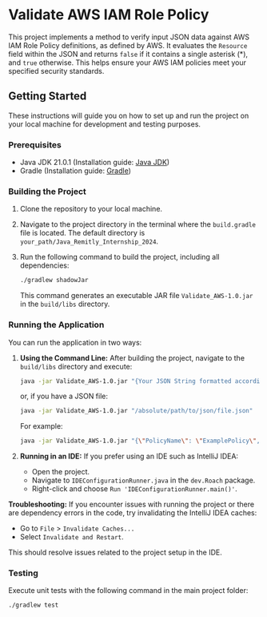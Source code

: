 # Validate AWS IAM Role Policy

This project implements a method to verify input JSON data against AWS IAM Role Policy definitions, as defined by AWS. It evaluates the `Resource` field within the JSON and returns `false` if it contains a single asterisk (*), and `true` otherwise. This helps ensure your AWS IAM policies meet your specified security standards.

## Getting Started

These instructions will guide you on how to set up and run the project on your local machine for development and testing purposes.

### Prerequisites

- Java JDK 21.0.1 (Installation guide: [Java JDK](https://www.oracle.com/java/technologies/javase-jdk11-downloads.html))
- Gradle (Installation guide: [Gradle](https://gradle.org/install/))

### Building the Project

1. Clone the repository to your local machine.
2. Navigate to the project directory in the terminal where the `build.gradle` file is located. The default directory is `your_path/Java_Remitly_Internship_2024`.
3. Run the following command to build the project, including all dependencies:

    ```bash
    ./gradlew shadowJar
    ```

   This command generates an executable JAR file `Validate_AWS-1.0.jar` in the `build/libs` directory.

### Running the Application

You can run the application in two ways:

1. **Using the Command Line:**
   After building the project, navigate to the `build/libs` directory and execute:

    ```bash
    java -jar Validate_AWS-1.0.jar "{Your JSON String formatted according to AWS::IAM::Role Policy}"
    ```

   or, if you have a JSON file:

    ```bash
    java -jar Validate_AWS-1.0.jar "/absolute/path/to/json/file.json"
    ```

   For example:

    ```bash
    java -jar Validate_AWS-1.0.jar "{\"PolicyName\": \"ExamplePolicy\", \"PolicyDocument\": {\"Version\": \"2012-10-17\", \"Statement\": [{\"Sid\": \"Stmt1\", \"Effect\": \"Allow\", \"Action\": [\"ec2:StartInstances\", \"ec2:StopInstances\"], \"Resource\": \"*\"}]}}"
    ```

2. **Running in an IDE:**
   If you prefer using an IDE such as IntelliJ IDEA:

   - Open the project.
   - Navigate to `IDEConfigurationRunner.java` in the `dev.Roach` package.
   - Right-click and choose `Run 'IDEConfigurationRunner.main()'`.

**Troubleshooting:**
If you encounter issues with running the project or there are dependency errors in the code, try invalidating the IntelliJ IDEA caches:
- Go to `File` > `Invalidate Caches...`
- Select `Invalidate and Restart`.

This should resolve issues related to the project setup in the IDE.

### Testing

Execute unit tests with the following command in the main project folder:

```bash
./gradlew test
